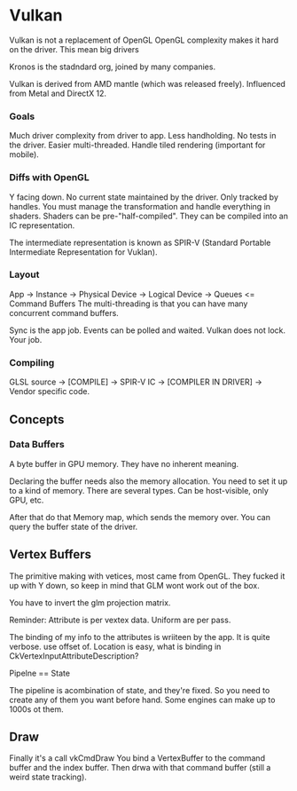 # Vulkan

Vulkan is not a replacement of OpenGL
OpenGL complexity makes it hard on the driver. This mean big drivers

Kronos is the stadndard org, joined by many companies.

Vulkan is derived from AMD mantle (which was released freely).
Influenced from Metal and DirectX 12.

### Goals
Much driver complexity from driver to app.
Less handholding. No tests in the driver.
Easier multi-threaded.
Handle tiled rendering (important for mobile).

### Diffs with OpenGL
Y facing down.
No current state maintained by the driver. Only tracked by handles.
You must manage the transformation and handle everything in shaders.
Shaders can be pre-"half-compiled". They can be compiled into an IC
representation.

The intermediate representation is known as SPIR-V
(Standard Portable Intermediate Representation for Vuklan).

### Layout

App -> Instance -> Physical Device -> Logical Device -> Queues <= Command Buffers
The multi-threading is that you can have many concurrent command buffers.

Sync is the app job. Events can be polled and waited.
Vulkan does not lock. Your job.

### Compiling

GLSL source -> [COMPILE] -> SPIR-V IC -> [COMPILER IN DRIVER] -> Vendor specific code.

## Concepts

### Data Buffers

A byte buffer in GPU memory. They have no inherent meaning.

Declaring the buffer needs also the memory allocation. You need to set it up to a kind of memory.
There are several types. Can be host-visible, only GPU, etc.

After that do that Memory map, which sends the memory over.
You can query the buffer state of the driver.

## Vertex Buffers

The primitive making with vetices, most came from OpenGL.
They fucked it up with Y down, so keep in mind that GLM wont work out of the box.

You have to invert the glm projection matrix.

Reminder:
Attribute is per vextex data.
Uniform are per pass.

The binding of my info to the attributes is wriiteen by the app.
It is quite verbose.
use offset of. Location is easy,
what is binding in CkVertexInputAttributeDescription?

Pipelne == State

The pipeline is acombination of state, and they're fixed. So you need to create any of them
you want before hand. Some engines can make up to 1000s ot them.


## Draw

Finally it's a call vkCmdDraw
You bind a VertexBuffer to the command buffer and the index buffer.
Then drwa with that command buffer (still a weird state tracking).


